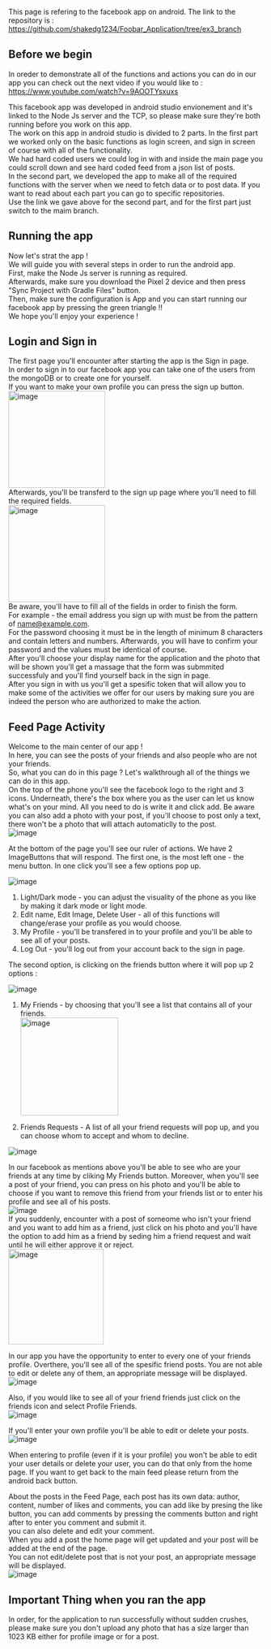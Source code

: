 This page is refering to the facebook app on android. The link to the repository is : https://github.com/shakedg1234/Foobar_Application/tree/ex3_branch

## Before we begin
In oreder to demonstrate all of the functions and actions you can do in our app you can check out the next video if you would like to : <br>
https://www.youtube.com/watch?v=9AOOTYsxuxs

This facebook app was developed in android studio envionement and it's linked to the Node Js server and the TCP, so please make sure they're both running before you work on this app. <br>
The work on this app in android studio is divided to 2 parts. In the first part we worked only on the basic functions as login screen, and sign in screen of course with all of the functionality. <br>
We had hard coded users we could log in with and inside the main page you could scroll down and see hard coded feed from a json list of posts. <br>
In the second part, we developed the app to make all of the required functions with the server when we need to fetch data or to post data.
If you want to read about each part you can go to specific repositories. <br>
Use the link we gave above for the second part, and for the first part just switch to the maim branch.

## Running the app
Now let's strat the app ! <br>
We will guide you with several steps in order to run the android app. <br>
First, make the Node Js server is running as required. <br>
Afterwards, make sure you download the Pixel 2 device and then press "Sync Project with Gradle Files" button. <br>
Then, make sure the configuration is App and you can start running our facebook app by pressing the green triangle !! <br>
We hope you'll enjoy your experience !

## Login and Sign in
The first page you'll encounter after starting the app is the Sign in page. <br>
In order to sign in to our facebook app you can take one of the users from the mongoDB or to create one for yourself. <br>
If you want to make your own profile you can press the sign up button. <br>
<img width="191" alt="image" src="https://github.com/BarWanunu/Advanced-programming-project/assets/139462169/34c623cf-f02e-440e-9fac-6feaabbc3e3b"> <br>
Afterwards, you'll be transferd to the sign up page where you'll need to fill the required fields. <br>
<img width="191" alt="image" src="https://github.com/BarWanunu/Advanced-programming-project/assets/139462169/a7cac971-b2e9-4151-bcf3-67c5e7a18142"> <br>
Be aware, you'll have to fill all of the fields in order to finish the form. <br>
For example - the email address you sign up with must be from the pattern of name@example.com. <br>
For the password choosing it must be in the length of minimum 8 characters and contain letters and numbers. Afterwards, you will have to confirm your password and the values must be identical of course. <br>
After you'll choose your display name for the application and the photo that will be shown you'll get a massage that the form was submmited successfuly and you'll find yourself back in the sign in page. <br>
After you sign in with us you'll get a spesific token that will allow you to make some of the activities we offer for our users by making sure you are indeed the person who are authorized to make the action. <br>

## Feed Page Activity
Welcome to the main center of our app ! <br>
In here, you can see the posts of your friends and also people who are not your friends. <br>
So, what you can do in this page ? Let's walkthrough all of the things we can do in this app. <br>
On the top of the phone you'll see the facebook logo to the right and 3 icons.
Underneath, there's the box where you as the user can let us know what's on your mind. All you need to do is write it and click add. Be aware you can also add a photo with your post, if you'll choose to post only a text, there won't be a photo that will attach automaticlly to the post. <br>
![image](https://github.com/BarWanunu/Advanced-programming-project/assets/139462169/574b07b7-fb43-48d1-9215-988cb12f70ee) <br>


At the bottom of the page you'll see our ruler of actions.
We have 2 ImageButtons that will respond.
The first one, is the most left one - the menu button. In one click you'll see a few options pop up. <br>

![image](https://github.com/BarWanunu/Advanced-programming-project/assets/139462169/d64a81cb-5d0f-4ad3-b155-026cd8321455) <br>


1) Light/Dark mode - you can adjust the visuality of the phone as you like by making it dark mode or light mode.
2) Edit name, Edit Image, Delete User - all of this functions will change/erase your profile as you would choose.
3) My Profile - you'll be transfered in to your profile and you'll be able to see all of your posts.
4) Log Out - you'll log out from your account back to the sign in page.

The second option, is clicking on the friends button where it will pop up 2 options : <br>

![image](https://github.com/BarWanunu/Advanced-programming-project/assets/139462169/884f45b3-75e1-4a98-b08b-b6db9a417697) <br>


1) My Friends - by choosing that you'll see a list that contains all of your friends. <br>
<img width="193" alt="image" src="https://github.com/BarWanunu/Advanced-programming-project/assets/139462169/f592249a-c399-4b98-aa64-617ba2d9c853"> <br>

2) Friends Requests - A list of all your friend requests will pop up, and you can choose whom to accept and whom to decline. <br>

![image](https://github.com/BarWanunu/Advanced-programming-project/assets/139462169/63adc398-865a-4fc4-a8dc-6ada7c9b8e61) <br>

In our facebook as mentions above you'll be able to see who are your friends at any time by cliking My Friends button.
Moreover, when you'll see a post of your friend, you can press on his photo and you'll be able to choose if you want to remove this friend from your friends list or to enter his profile and see all of his posts. <br>
![image](https://github.com/BarWanunu/Advanced-programming-project/assets/139462169/10089344-d168-4ea0-a136-4cbd4bc302a9) <br>
If you suddenly, encounter with a post of someome who isn't your friend and you want to add him as a friend, just click on his photo and you'll have the option to add him as a friend by seding him a friend request and wait until he will either approve it or reject. <br>
<img width="188" alt="image" src="https://github.com/BarWanunu/Advanced-programming-project/assets/139462169/1ffccb18-4494-47ca-9d52-e5caf443156b"> <br>

In our app you have the opportunity to enter to every one of your friends profile. Overthere, you'll see all of the spesific friend posts. You are not able to edit or delete any of them, an appropriate message will be displayed. <br>
![image](https://github.com/BarWanunu/Advanced-programming-project/assets/139462169/f693be15-3579-4fdf-b541-2e78aeb3faa8) <br>

Also, if you would like to see all of your friend friends just click on the friends icon and select Profile Friends. <br>
![image](https://github.com/BarWanunu/Advanced-programming-project/assets/139462169/d771fd7a-823f-4f29-a217-4314850dc523) <br>

If you'll enter your own profile you'll be able to edit or delete your posts. <br>
![image](https://github.com/BarWanunu/Advanced-programming-project/assets/139462169/3023f415-46cc-4750-abe9-c962c71e759a) <br>

When entering to profile (even if it is your profile) you won't be able to edit your user details or delete your user, you can do that only from the home page.
If you want to get back to the main feed please return from the android back button.

About the posts in the Feed Page, each post has its own data: author, content, number of likes and comments, you can add like by presing the like button, you can add comments by pressing the comments button and right after to enter you comment and submit it. <br>
you can also delete and edit your comment. <br>
When you add a post the home page will get updated and your post will be added at the end of the page. <br> 
You can not edit/delete post that is not your post, an appropriate message will be displayed. <br>
![image](https://github.com/BarWanunu/Advanced-programming-project/assets/139462169/d38ad6e1-68ac-43c8-b10d-86e46a069bb7) <br>

## Important Thing when you ran the app
In order, for the application to run successfully without sudden crushes, please make sure you don't upload any photo that has a size larger than 1023 KB either for profile image or for a post.



